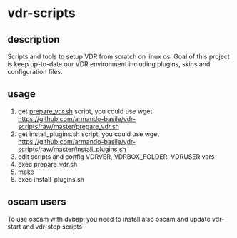# vdr-scripts
## description
Scripts and tools to setup VDR from scratch on linux os.
Goal of this project is keep up-to-date our VDR environment including plugins, skins and configuration files.

## usage
1. get [prepare_vdr.sh](https://github.com/armando-basile/vdr-scripts/wiki/prepare_vdr-shell-script) script, you could use wget https://github.com/armando-basile/vdr-scripts/raw/master/prepare_vdr.sh
2. get install_plugins.sh script, you could use wget https://github.com/armando-basile/vdr-scripts/raw/master/install_plugins.sh
3. edit scripts and config VDRVER, VDRBOX_FOLDER, VDRUSER vars
4. exec prepare_vdr.sh
5. make
6. exec install_plugins.sh

## oscam users
To use oscam with dvbapi you need to install also oscam and update vdr-start and vdr-stop scripts


